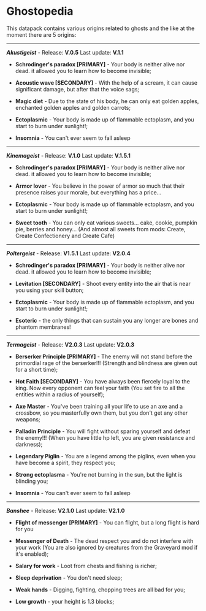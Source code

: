 # Ghostopedia
This datapack contains various origins related to ghosts and the like
at the moment there are 5 origins:

---
***Akustigeist*** -
Release: **V.0.5** Last update: **V.1.1**


- **Schrodinger's paradox [PRIMARY]** - Your body is neither alive nor dead. it allowed you to learn how to become invisible;

- **Acoustic wave [SECONDARY]** - With the help of a scream, it can cause significant damage, but after that the voice sags;

- **Magic diet** - Due to the state of his body, he can only eat golden apples, enchanted golden apples and golden carrots;

- **Ectoplasmic** - Your body is made up of flammable ectoplasm, and you start to burn under sunlight!;

- **Insomnia** - You can't ever seem to fall asleep

---
***Kinemageist*** -
Release: **V.1.0** Last update: **V.1.5.1**


- **Schrodinger's paradox [PRIMARY]** - Your body is neither alive nor dead. it allowed you to learn how to become invisible;

- **Armor lover** - You believe in the power of armor so much that their presence raises your morale, but everything has a price...

- **Ectoplasmic** - Your body is made up of flammable ectoplasm, and you start to burn under sunlight!;

- **Sweet tooth** - You can only eat various sweets... cake, cookie, pumpkin pie, berries and honey... (And almost all sweets from mods: Create, Create Confectionery and Create Cafe)

---
***Poltergeist*** -
Release: **V1.5.1** Last update: **V2.0.4**


- **Schrodinger's paradox [PRIMARY]** - Your body is neither alive nor dead. it allowed you to learn how to become invisible;

- **Levitation [SECONDARY]** - Shoot every entity into the air that is near you using your skill button;

- **Ectoplasmic** - Your body is made up of flammable ectoplasm, and you start to burn under sunlight!;

- **Esoteric** - the only things that can sustain you any longer are bones and phantom membranes!

---
***Termageist*** -
Release: **V2.0.3** Last update: **V2.0.3**


- **Berserker Principle [PRIMARY]** - The enemy will not stand before the primordial rage of the berserker!!! (Strength and blindness are given out for a short time);

- **Hot Faith [SECONDARY]** - You have always been fiercely loyal to the king. Now every opponent can feel your faith (You set fire to all the entities within a radius of yourself);

- **Axe Master** - You've been training all your life to use an axe and a crossbow, so you masterfully own them, but you don't get any other weapons;

- **Palladin Principle** - You will fight without sparing yourself and defeat the enemy!!! (When you have little hp left, you are given resistance and darkness);

- **Legendary Piglin** - You are a legend among the piglins, even when you have become a spirit, they respect you;

- **Strong ectoplasma** - You're not burning in the sun, but the light is blinding you;

- **Insomnia** - You can't ever seem to fall asleep

---
***Banshee*** -
Release: **V2.1.0** Last update: **V2.1.0**


- **Flight of messenger [PRIMARY]** - You can flight, but a long flight is hard for you

- **Messenger of Death** - The dead respect you and do not interfere with your work 
(You are also ignored by creatures from the Graveyard mod if it's enabled);

- **Salary for work** - Loot from chests and fishing is richer;

- **Sleep deprivation** - You don't need sleep;

- **Weak hands** - Digging, fighting, chopping trees are all bad for you;

- **Low growth** - your height is 1.3 blocks;

